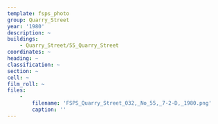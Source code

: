 ```yaml
---
template: fsps_photo
group: Quarry_Street
year: '1980'
description: ~
buildings:
    - Quarry_Street/55_Quarry_Street
coordinates: ~
heading: ~
classification: ~
section: ~
cell: ~
film_roll: ~
files:
    -
        filename: 'FSPS_Quarry_Street_032,_No_55,_7-2-D,_1980.png'
        caption: ''
---
```

